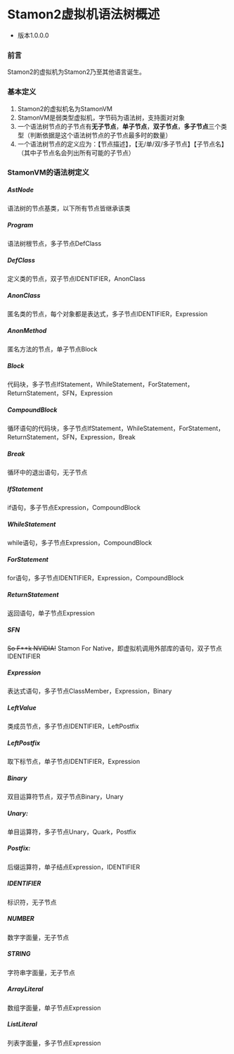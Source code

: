 # Stamon2虚拟机语法树概述

* 版本1.0.0.0

### 前言
Stamon2的虚拟机为Stamon2乃至其他语言诞生。

### 基本定义
1. Stamon2的虚拟机名为StamonVM
2. StamonVM是弱类型虚拟机，字节码为语法树，支持面对对象
3. 一个语法树节点的子节点有**无子节点**，**单子节点**，**双子节点**，**多子节点**三个类型（判断依据是这个语法树节点的子节点最多时的数量）
4. 一个语法树节点的定义应为：【节点描述】，【无/单/双/多子节点】【子节点名】（其中子节点名会列出所有可能的子节点）

### StamonVM的语法树定义

#####  AstNode
语法树的节点基类，以下所有节点皆继承该类

#####  Program
语法树根节点，多子节点DefClass

#####  DefClass
定义类的节点，双子节点IDENTIFIER，AnonClass

#####  AnonClass
匿名类的节点，每个对象都是表达式，多子节点IDENTIFIER，Expression

#####  AnonMethod
匿名方法的节点，单子节点Block

#####  Block
代码块，多子节点IfStatement，WhileStatement，ForStatement，ReturnStatement，SFN，Expression

#####  CompoundBlock
循环语句的代码块，多子节点IfStatement，WhileStatement，ForStatement，ReturnStatement，SFN，Expression，Break

#####  Break
循环中的退出语句，无子节点

#####  IfStatement
if语句，多子节点Expression，CompoundBlock

#####  WhileStatement
while语句，多子节点Expression，CompoundBlock

#####  ForStatement
for语句，多子节点IDENTIFIER，Expression，CompoundBlock

#####  ReturnStatement
返回语句，单子节点Expression

#####  SFN
~~So F**k NVIDIA!~~ Stamon For Native，即虚拟机调用外部库的语句，双子节点IDENTIFIER

#####  Expression
表达式语句，多子节点ClassMember，Expression，Binary

#####  LeftValue
类成员节点，多子节点IDENTIFIER，LeftPostfix

#####  LeftPostfix
取下标节点，单子节点IDENTIFIER，Expression

#####  Binary
双目运算符节点，双子节点Binary，Unary

#####  Unary:
单目运算符，多子节点Unary，Quark，Postfix

#####  Postfix:
后缀运算符，单子结点Expression，IDENTIFIER

#####  IDENTIFIER
标识符，无子节点

#####  NUMBER
数字字面量，无子节点

#####  STRING
字符串字面量，无子节点

#####  ArrayLiteral
数组字面量，单子节点Expression

#####  ListLiteral
列表字面量，多子节点Expression